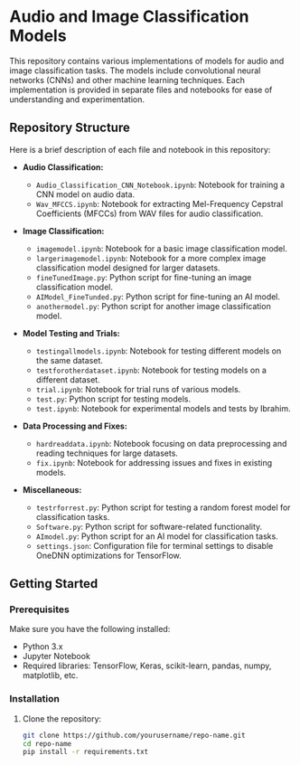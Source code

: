 # Audio and Image Classification Models

This repository contains various implementations of models for audio and image classification tasks. The models include convolutional neural networks (CNNs) and other machine learning techniques. Each implementation is provided in separate files and notebooks for ease of understanding and experimentation.

## Repository Structure

Here is a brief description of each file and notebook in this repository:

- **Audio Classification:**

  - `Audio_Classification_CNN_Notebook.ipynb`: Notebook for training a CNN model on audio data.
  - `Wav_MFCCS.ipynb`: Notebook for extracting Mel-Frequency Cepstral Coefficients (MFCCs) from WAV files for audio classification.

- **Image Classification:**

  - `imagemodel.ipynb`: Notebook for a basic image classification model.
  - `largerimagemodel.ipynb`: Notebook for a more complex image classification model designed for larger datasets.
  - `fineTunedImage.py`: Python script for fine-tuning an image classification model.
  - `AIModel_FineTunded.py`: Python script for fine-tuning an AI model.
  - `anothermodel.py`: Python script for another image classification model.

- **Model Testing and Trials:**

  - `testingallmodels.ipynb`: Notebook for testing different models on the same dataset.
  - `testforotherdataset.ipynb`: Notebook for testing models on a different dataset.
  - `trial.ipynb`: Notebook for trial runs of various models.
  - `test.py`: Python script for testing models.
  - `test.ipynb`: Notebook for experimental models and tests by Ibrahim.

- **Data Processing and Fixes:**

  - `hardreaddata.ipynb`: Notebook focusing on data preprocessing and reading techniques for large datasets.
  - `fix.ipynb`: Notebook for addressing issues and fixes in existing models.

- **Miscellaneous:**
  - `testrforrest.py`: Python script for testing a random forest model for classification tasks.
  - `Software.py`: Python script for software-related functionality.
  - `AImodel.py`: Python script for an AI model for classification tasks.
  - `settings.json`: Configuration file for terminal settings to disable OneDNN optimizations for TensorFlow.

## Getting Started

### Prerequisites

Make sure you have the following installed:

- Python 3.x
- Jupyter Notebook
- Required libraries: TensorFlow, Keras, scikit-learn, pandas, numpy, matplotlib, etc.

### Installation

1. Clone the repository:

   ```bash
   git clone https://github.com/yourusername/repo-name.git
   cd repo-name
   pip install -r requirements.txt

   ```
